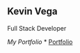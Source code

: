 ## Kevin Vega
<!---->
Full Stack Developer
<!---->

_My Portfolio_ * [Portfolio](portfolio-app-nine-lovat.vercel.app)

<!---->

